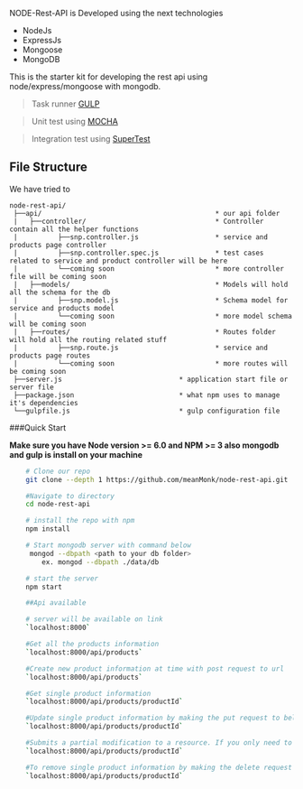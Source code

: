 
NODE-Rest-API is Developed using the next technologies
* NodeJs
* ExpressJs
* Mongoose
* MongoDB

This is the starter kit for developing the rest api using node/express/mongoose with mongodb.

> Task runner [GULP](https://gulpjs.com/)

> Unit test using [MOCHA](https://mochajs.org/)

> Integration test using [SuperTest](https://www.npmjs.com/package/supertest)

## File Structure
We have tried to

```
node-rest-api/
 ├──api/                                           * our api folder
 |   ├──controller/                                * Controller contain all the helper functions
 |          ├──snp.controller.js                   * service and products page controller
 |          ├──snp.controller.spec.js              * test cases related to service and product controller will be here
 |          └──coming soon                         * more controller file will be coming soon
 |   ├──models/                                    * Models will hold all the schema for the db
 |          ├──snp.model.js                        * Schema model for service and products model
 |          └──coming soon                         * more model schema will be coming soon
 |   ├──routes/                                    * Routes folder will hold all the routing related stuff
 |          ├──snp.route.js                        * service and products page routes
 |          └──coming soon                         * more routes will be coming soon
 ├──server.js                             * application start file or server file
 ├──package.json                          * what npm uses to manage it's dependencies
 └──gulpfile.js                           * gulp configuration file

```


###Quick Start

**Make sure you have Node version >= 6.0 and NPM >= 3 also mongodb  and gulp is install on your machine**

```bash
    # Clone our repo
    git clone --depth 1 https://github.com/meanMonk/node-rest-api.git

    #Navigate to directory
    cd node-rest-api

    # install the repo with npm
    npm install

    # Start mongodb server with command below
     mongod --dbpath <path to your db folder>
        ex. mongod --dbpath ./data/db

    # start the server
    npm start

    ##Api available

    # server will be available on link
    `localhost:8000`

    #Get all the products information
    `localhost:8000/api/products`

    #Create new product information at time with post request to url
    `localhost:8000/api/products`

    #Get single product information
    `localhost:8000/api/products/productId`

    #Update single product information by making the put request to below link
    `localhost:8000/api/products/productId`

    #Submits a partial modification to a resource. If you only need to update one field for the resource you may want to use the PATCH method with link below
    `localhost:8000/api/products/productId`

    #To remove single product information by making the delete request to below link
    `localhost:8000/api/products/productId`

```

